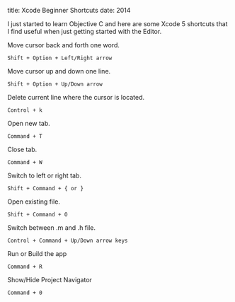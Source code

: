 title: Xcode Beginner Shortcuts
date: 2014

I just started to learn Objective C and here are some Xcode 5 shortcuts that I find useful when just getting started with the Editor.


Move cursor back and forth one word.

```Shift + Option + Left/Right arrow```

Move cursor up and down one line.

```Shift + Option + Up/Down arrow```

Delete current line where the cursor is located.

```Control + k```

Open new tab.

```Command + T```

Close tab.

```Command + W```

Switch to left or right tab.

```Shift + Command + { or }```

Open existing file.

```Shift + Command + O```

Switch between .m and .h file.

```Control + Command + Up/Down arrow keys```

Run or Build the app

```Command + R```

Show/Hide Project Navigator

```Command + 0```